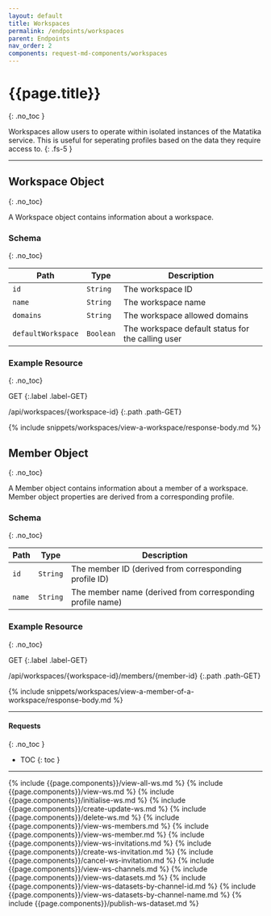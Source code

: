 ```yaml
---
layout: default
title: Workspaces
permalink: /endpoints/workspaces
parent: Endpoints
nav_order: 2
components: request-md-components/workspaces
---
```


# {{page.title}}
{: .no_toc }

Workspaces allow users to operate within isolated instances of the Matatika service. This is useful for seperating profiles based on the data they require access to.
{: .fs-5 }

---

## Workspace Object
{: .no_toc}

A Workspace object contains information about a workspace.

### Schema
{: .no_toc}

Path | Type | Description
---- | ---- | -----------
`id` | `String` | The workspace ID
`name` | `String` | The workspace name
`domains` | `String` | The workspace allowed domains
`defaultWorkspace` | `Boolean` | The workspace default status for the calling user

### Example Resource
{: .no_toc}

GET
{:.label .label-GET}

/api/workspaces/{workspace-id}
{:.path .path-GET}

{% include snippets/workspaces/view-a-workspace/response-body.md %}


## Member Object
{: .no_toc}

A Member object contains information about a member of a workspace. Member object properties are derived from a corresponding profile.

### Schema
{: .no_toc}

Path | Type | Description
---- | ---- | -----------
`id` | `String` | The member ID (derived from corresponding profile ID)
`name` | `String` | The member name (derived from corresponding profile name)

### Example Resource
{: .no_toc}

GET
{:.label .label-GET}

/api/workspaces/{workspace-id}/members/{member-id}
{:.path .path-GET}

{% include snippets/workspaces/view-a-member-of-a-workspace/response-body.md %}

---

#### Requests
{: .no_toc }

- TOC
{: toc }

---

{% include {{page.components}}/view-all-ws.md %}
{% include {{page.components}}/view-ws.md %}
{% include {{page.components}}/initialise-ws.md %}
{% include {{page.components}}/create-update-ws.md %}
{% include {{page.components}}/delete-ws.md %}
{% include {{page.components}}/view-ws-members.md %}
{% include {{page.components}}/view-ws-member.md %}
{% include {{page.components}}/view-ws-invitations.md %}
{% include {{page.components}}/create-ws-invitation.md %}
{% include {{page.components}}/cancel-ws-invitation.md %}
{% include {{page.components}}/view-ws-channels.md %}
{% include {{page.components}}/view-ws-datasets.md %}
{% include {{page.components}}/view-ws-datasets-by-channel-id.md %}
{% include {{page.components}}/view-ws-datasets-by-channel-name.md %}
{% include {{page.components}}/publish-ws-dataset.md %}
